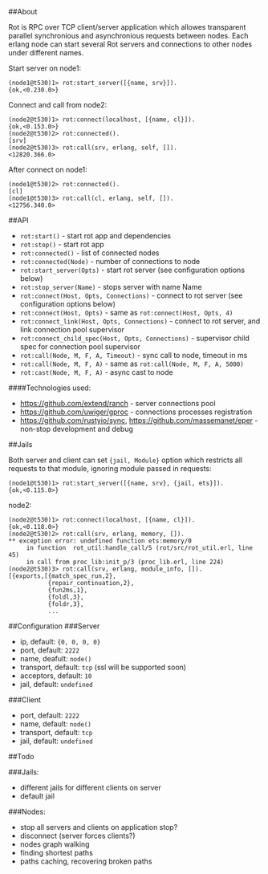 ##About

Rot is RPC over TCP client/server application which allowes transparent parallel synchronious and asynchronious requests between nodes.
Each erlang node can start several Rot servers and connections to other nodes under different names.

Start server on node1:
```
(node1@t530)1> rot:start_server([{name, srv}]).
{ok,<0.230.0>}
```

Connect and call from node2:
```
(node2@t530)1> rot:connect(localhost, [{name, cl}]).
{ok,<0.153.0>}
(node2@t530)2> rot:connected().
[srv]
(node2@t530)3> rot:call(srv, erlang, self, []).
<12820.366.0>
```

After connect on node1:
```
(node1@t530)2> rot:connected().
[cl]
(node1@t530)3> rot:call(cl, erlang, self, []).
<12756.340.0>
```

##API
* ```rot:start()``` - start rot app and dependencies
* ```rot:stop()``` - start rot app 
* ```rot:connected()``` - list of connected nodes
* ```rot:connected(Node)``` - number of connections to node
* ```rot:start_server(Opts)``` - start rot server (see configuration options below)
* ```rot:stop_server(Name)``` - stops server with name Name
* ```rot:connect(Host, Opts, Connections)``` - connect to rot server (see configuration options below)
* ```rot:connect(Host, Opts)``` - same as ```rot:connect(Host, Opts, 4)```
* ```rot:connect_link(Host, Opts, Connections)``` - connect to rot server, and link connection pool supervisor
* ```rot:connect_child_spec(Host, Opts, Connections)``` - supervisor child spec for connection pool supervisor
* ```rot:call(Node, M, F, A, Timeout)``` - sync call to node, timeout in ms
* ```rot:call(Node, M, F, A)``` - same as ```rot:call(Node, M, F, A, 5000)```
* ```rot:cast(Node, M, F, A)``` - async cast to node

####Technologies used:
* https://github.com/extend/ranch - server connections pool
* https://github.com/uwiger/gproc - connections processes registration
* https://github.com/rustyio/sync, https://github.com/massemanet/eper - non-stop development and debug

##Jails

Both server and client can set ```{jail, Module}``` option which restricts all requests to that module, ignoring module passed in requests:

```
(node1@t530)1> rot:start_server([{name, srv}, {jail, ets}]).
{ok,<0.115.0>}
```

node2:
```
(node2@t530)1> rot:connect(localhost, [{name, cl}]).
{ok,<0.118.0>}
(node2@t530)2> rot:call(srv, erlang, memory, []).
** exception error: undefined function ets:memory/0
     in function  rot_util:handle_call/5 (rot/src/rot_util.erl, line 45)
     in call from proc_lib:init_p/3 (proc_lib.erl, line 224)
(node2@t530)3> rot:call(srv, erlang, module_info, []).
[{exports,[{match_spec_run,2},
           {repair_continuation,2},
           {fun2ms,1},
           {foldl,3},
           {foldr,3},
           ...
```
##Configuration
###Server
* ip, default: ```{0, 0, 0, 0}```
* port, default: ```2222```
* name, deafult: ```node()```
* transport, default: ```tcp``` (ssl will be supported soon)
* acceptors, default: ```10```
* jail, default: ```undefined```

###Client
* port, default: ```2222```
* name, default: ```node()```
* transport, default: ```tcp```
* jail, default: ```undefined```

##Todo

###Jails:
* different jails for different clients on server
* default jail

###Nodes:
* stop all servers and clients on application stop?
* disconnect (server forces clients?)
* nodes graph walking
* finding shortest paths
* paths caching, recovering broken paths
